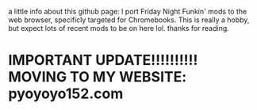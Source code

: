 a little info about this github page:
I port Friday Night Funkin' mods to the web browser, specificly targeted for Chromebooks.
This is really a hobby, but expect lots of recent mods to be on here lol.
thanks for reading.
<h1>IMPORTANT UPDATE!!!!!!!!!! MOVING TO MY WEBSITE: pyoyoyo152.com<h1>

